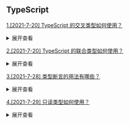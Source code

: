 ## TypeScript

[1.[2021-7-20] TypeScript 的交叉类型如何使用？](https://github.com/HJY-xh/plantTrees/issues/389)

<details>
<summary>展开查看</summary>
<pre>

交叉类型是将多个类型合并成一个类型，它允许将多种类型叠加到一起成为一种新的类型，它包含了所有类型的的特性。

用法示例：

```javascript
interface Car {
	name: string;
}

interface Toy {
	price: number;
}

const toyCat: Car & Toy = {
	name: "BWN",
	price: 100,
};
```

这里的`toyCat`是` Car & Toy`联合类型，故必须有两个类型所包含的所有类型。

</pre>
</details>

[2.[2021-7-20] TypeScript 的联合类型如何使用？](https://github.com/HJY-xh/plantTrees/issues/390)

<details>
<summary>展开查看</summary>
<pre>

联合类型与交叉类型很有关联，但是使用上却完全不同。

联合类型表示一个值可以是几种类型之一。 我们用竖线（|）分隔每个类型，所以 number | string | boolean 表示一个值可以是 number，string，或 boolean。

如果一个值是联合类型，我们只能访问此联合类型的所有类型里共有的成员。

看个例子：

```javascript
interface Car {
	name: string;
}

interface Toy {
	price: number;
}

const toyCat: Car | Toy = {
	name: "BWN",
};
```

</pre>
</details>

[3.[2021-7-28] 类型断言的用法有哪些？](https://github.com/HJY-xh/plantTrees/issues/405)

<details>
<summary>展开查看</summary>
<pre>

可以使用关键字`as`和`<类型>`，看个例子：

```typescript
interface Student {
	name: string;
	studentId: string;
}

interface Teacher {
	name: string;
	teacherId: string;
}

const getPerson = (): Student | Teacher => {
	return {
		name: "小黄",
		studentId: "001",
	};
};

const person = getPerson();

if ((<Student>person).studentId) {
	console.log("[ person ]", (<Student>person).studentId);
}

if ((person as Student).studentId) {
	console.log("[ person ]", (person as Student).studentId);
}
```

这里的`getPerson`是联合类型，只能访问此联合类型的所有类型里共有的成员，为了让这段代码工作，可以使用类型断言。

</pre>
</details>

[4.[2021-7-29] 只读类型如何使用？](https://github.com/HJY-xh/plantTrees/issues/406)

<details>
<summary>展开查看</summary>
<pre>

使用关键词`Readonly`:

```javascript
interface Info {
	name: string;
	price?: number;
}

const cola: Readonly<Info> = {
	name: "coca cola",
	price: 3,
};

info.price = 4; // error TS2540: Cannot assign to 'price' because it is a read-only property.
```

在对一个变量进行标记后，对其属性赋值会报错。

</pre>
</details>
